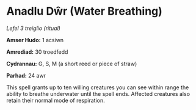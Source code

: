# Anadlu Dŵr (Water Breathing)

*Lefel 3 treiglio (ritual)*

**Amser Hudo:** 1 acsiwn

**Amrediad:** 30 troedfedd

**Cydrannau:** G, S, M (a short reed or piece of straw)

**Parhad:** 24 awr

This spell grants up to ten willing creatures you can see within range the ability to breathe underwater until the spell ends. Affected creatures also retain their normal mode of respiration.